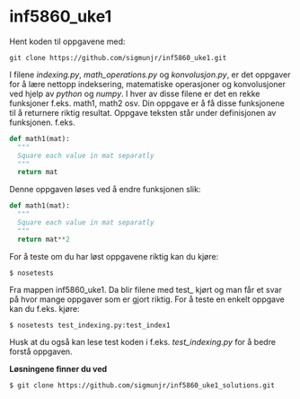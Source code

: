 # inf5860_uke1

Hent koden til oppgavene med:

    git clone https://github.com/sigmunjr/inf5860_uke1.git

I filene *indexing.py*, *math_operations.py* og *konvolusjon.py*, er det oppgaver for å lære nettopp indeksering, matematiske
operasjoner og konvolusjoner ved hjelp av *python* og *numpy*.
I hver av disse filene er det en rekke funksjoner f.eks. math1, math2 osv. Din oppgave er å få disse funksjonene til å returnere
riktig resultat. Oppgave teksten står under definisjonen av funksjonen. f.eks.

```python
def math1(mat):
  """
  Square each value in mat separatly
  """
  return mat
```

Denne oppgaven løses ved å endre funksjonen slik:

```python
def math1(mat):
  """
  Square each value in mat separatly
  """
  return mat**2
```

For å teste om du har løst oppgavene riktig kan du kjøre:

    $ nosetests

Fra mappen inf5860_uke1. Da blir filene med test_ kjørt og man får et svar på hvor mange oppgaver som er gjort riktig.
For å teste en enkelt oppgave kan du f.eks. kjøre:

    $ nosetests test_indexing.py:test_index1

Husk at du også kan lese test koden i f.eks. *test_indexing.py* for å bedre forstå oppgaven.

**Løsningene finner du ved**

    $ git clone https://github.com/sigmunjr/inf5860_uke1_solutions.git
